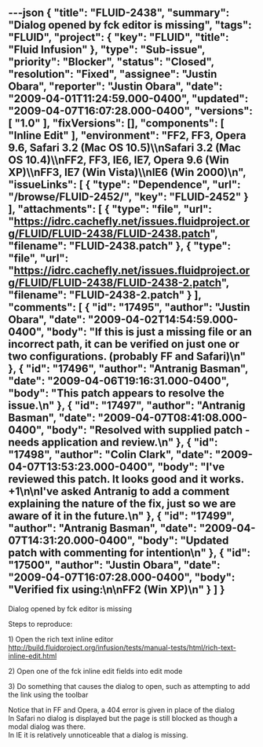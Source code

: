---json
{
  "title": "FLUID-2438",
  "summary": "Dialog opened by fck editor is missing",
  "tags": "FLUID",
  "project": {
    "key": "FLUID",
    "title": "Fluid Infusion"
  },
  "type": "Sub-issue",
  "priority": "Blocker",
  "status": "Closed",
  "resolution": "Fixed",
  "assignee": "Justin Obara",
  "reporter": "Justin Obara",
  "date": "2009-04-01T11:24:59.000-0400",
  "updated": "2009-04-07T16:07:28.000-0400",
  "versions": [
    "1.0"
  ],
  "fixVersions": [],
  "components": [
    "Inline Edit"
  ],
  "environment": "FF2, FF3, Opera 9.6, Safari 3.2 (Mac OS 10.5)\\\nSafari 3.2 (Mac OS 10.4)\\\nFF2, FF3, IE6, IE7, Opera 9.6 (Win XP)\\\nFF3, IE7 (Win Vista)\\\nIE6 (Win 2000)\n",
  "issueLinks": [
    {
      "type": "Dependence",
      "url": "/browse/FLUID-2452/",
      "key": "FLUID-2452"
    }
  ],
  "attachments": [
    {
      "type": "file",
      "url": "https://idrc.cachefly.net/issues.fluidproject.org/FLUID/FLUID-2438/FLUID-2438.patch",
      "filename": "FLUID-2438.patch"
    },
    {
      "type": "file",
      "url": "https://idrc.cachefly.net/issues.fluidproject.org/FLUID/FLUID-2438/FLUID-2438-2.patch",
      "filename": "FLUID-2438-2.patch"
    }
  ],
  "comments": [
    {
      "id": "17495",
      "author": "Justin Obara",
      "date": "2009-04-02T14:54:59.000-0400",
      "body": "If this is just a missing file or an incorrect path, it can be verified on just one or two configurations. (probably FF and Safari)\n"
    },
    {
      "id": "17496",
      "author": "Antranig Basman",
      "date": "2009-04-06T19:16:31.000-0400",
      "body": "This patch appears to resolve the issue.\n"
    },
    {
      "id": "17497",
      "author": "Antranig Basman",
      "date": "2009-04-07T08:41:08.000-0400",
      "body": "Resolved with supplied patch - needs application and review.\n"
    },
    {
      "id": "17498",
      "author": "Colin Clark",
      "date": "2009-04-07T13:53:23.000-0400",
      "body": "I've reviewed this patch. It looks good and it works. +1\n\nI've asked Antranig to add a comment explaining the nature of the fix, just so we are aware of it in the future.\n"
    },
    {
      "id": "17499",
      "author": "Antranig Basman",
      "date": "2009-04-07T14:31:20.000-0400",
      "body": "Updated patch with commenting for intention\n"
    },
    {
      "id": "17500",
      "author": "Justin Obara",
      "date": "2009-04-07T16:07:28.000-0400",
      "body": "Verified fix using:\n\nFF2 (Win XP)\n"
    }
  ]
}
---
Dialog opened by fck editor is missing

Steps to reproduce:

1\) Open the rich text inline editor\
<http://build.fluidproject.org/infusion/tests/manual-tests/html/rich-text-inline-edit.html>

2\) Open one of the fck inline edit fields into edit mode

3\) Do something that causes the dialog to open, such as attempting to add the link using the toolbar&#x20;

Notice that in FF and Opera, a 404 error is given in place of the dialog\
In Safari no dialog is displayed but the page is still blocked as though a modal dialog was there.\
In IE it is relatively unnoticeable that a dialog is missing.

        